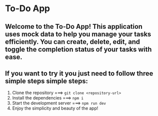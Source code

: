 # To-Do App

## Welcome to the To-Do App! This application uses mock data to help you manage your tasks efficiently. You can create, delete, edit, and toggle the completion status of your tasks with ease.


## If you want to try it you just need to follow three simple steps simple steps:
1. Clone the repository ===> ```git clone <repository-url> ```
2. Install the dependencies ===> ```npm i ```
3. Start the development server  ===> ```npm run dev```
4. Enjoy the simplicity and beauty of the app!
